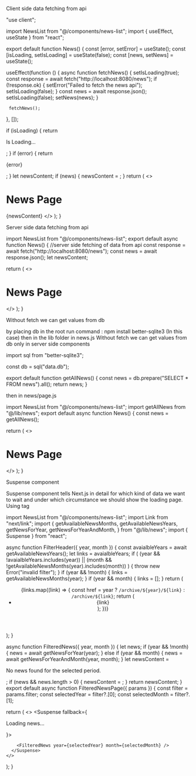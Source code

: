 
Client side data fetching from api

 "use client";

import NewsList from "@/components/news-list";
 import { useEffect, useState } from "react";

export default function News() {
   const [error, setError] = useState();
   const [isLoading, setIsLoading] = useState(false);
   const [news, setNews] = useState();


  useEffect(function () {
     async function fetchNews() {
       setIsLoading(true);
       const response = await fetch("http://localhost:8080/news");
       if (!response.ok) {
         setError("Failed to fetch the news api");
         setIsLoading(false);
       }
       const news = await response.json();
       setIsLoading(false);
       setNews(news);
     }

     fetchNews();
   }, []);

   if (isLoading) {
     return <p>Is Loading...</p>;
   }
   if (error) {
     return <p>{error}</p>;
   }
 let newsContent;
  if (news) {
    newsContent = <NewsList news={news} />;
  }
  return (
    <>
      <h1>News Page</h1>
      {newsContent}
    </>
  );
}




Server side data fetching from api




import NewsList from "@/components/news-list";
export default async function News() {
  //server side fetching of data from api
  const response = await fetch("http://localhost:8080/news");
  const news = await response.json();
  let newsContent;

  return (
    <>
      <h1>News Page</h1>
      <NewsList news={news} />
    </>
  );
}




Without fetch we can get values from db

by placing db in the root
run command :  npm install better-sqlite3
(In this case)
then in the lib folder in news.js
Without fetch we can get values from db only in server side components

import sql from "better-sqlite3";

const db = sql("data.db");

export default function getAllNews() {
  const news = db.prepare("SELECT * FROM news").all();
  return news;
}


then in news/page.js

import NewsList from "@/components/news-list";
import getAllNews from "@/lib/news";
export default async function News() {
  const news = getAllNews();

  return (
    <>
      <h1>News Page</h1>
      <NewsList news={news} />
    </>
  );
}


Suspense component

Suspense component tells Next.js in detail for which kind of data we want to wait and under which circumstance we should show the loading page. Using <Suspense> tag

import NewsList from "@/components/news-list";
import Link from "next/link";
import {
  getAvailableNewsMonths,
  getAvailableNewsYears,
  getNewsForYear,
  getNewsForYearAndMonth,
} from "@/lib/news";
import { Suspense } from "react";

async function FilterHeader({ year, month }) {
  const avaialbleYears = await getAvailableNewsYears();
  let links = avaialbleYears;
  if (
    (year && !avaialbleYears.includes(year)) ||
    (month && !getAvailableNewsMonths(year).includes(month))
  ) {
    throw new Error("invalid filter");
  }
  if (year && !month) {
    links = getAvailableNewsMonths(year);
  }
  if (year && month) {
    links = [];
  }
  return (
    <header id="archive-header">
      <ul>
        {links.map((link) => {
          const href = year ? `/archive/${year}/${link}` : `/archive/${link}`;
          return (
            <li key={link}>
              <Link href={href}>{link}</Link>
            </li>
          );
        })}
      </ul>
    </header>
  );
}

async function FilteredNews({ year, month }) {
  let news;
  if (year && !month) {
    news = await getNewsForYear(year);
  } else if (year && month) {
    news = await getNewsForYearAndMonth(year, month);
  }
  let newsContent = <p>No news found for the selected period.</p>;
  if (news && news.length > 0) {
    newsContent = <NewsList news={news} />;
  }
  return newsContent;
}
export default async function FilteredNewsPage({ params }) {
  const filter = params.filter;
  const selectedYear = filter?.[0];
  const selectedMonth = filter?.[1];

  return (
    <>
      <Suspense fallback={<p>Loading news...</p>}>
        <FilterHeader year={selectedYear} month={selectedMonth} />

        <FilteredNews year={selectedYear} month={selectedMonth} />
      </Suspense>
    </>
  );
}


